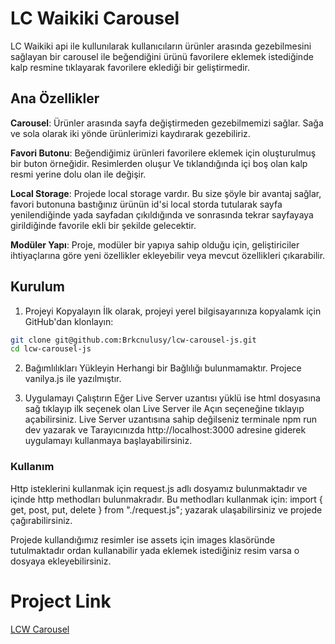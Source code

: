 # LC Waikiki Carousel

LC Waikiki api ile kullunılarak kullanıcıların ürünler arasında gezebilmesini sağlayan bir carousel ile beğendiğini ürünü favorilere eklemek istediğinde kalp resmine tıklayarak favorilere eklediği bir geliştirmedir.

## Ana Özellikler

**Carousel**: Ürünler arasında sayfa değiştirmeden gezebilmemizi sağlar. Sağa ve sola olarak iki yönde ürünlerimizi kaydırarak gezebiliriz.

**Favori Butonu**: Beğendiğimiz ürünleri favorilere eklemek için oluşturulmuş bir buton örneğidir. Resimlerden oluşur Ve tıklandığında içi boş olan kalp resmi yerine dolu olan ile değişir.

**Local Storage**: Projede local storage vardır. Bu size şöyle bir avantaj sağlar, favori butonuna bastığınız ürünün id'si local storda tutularak sayfa yenilendiğinde yada sayfadan çıkıldığında ve sonrasında tekrar sayfayaya girildiğinde favorile ekli bir şekilde gelecektir.

**Modüler Yapı**: Proje, modüler bir yapıya sahip olduğu için, geliştiriciler ihtiyaçlarına göre yeni özellikler ekleyebilir veya mevcut özellikleri çıkarabilir.


## Kurulum

1. Projeyi Kopyalayın
İlk olarak, projeyi yerel bilgisayarınıza kopyalamk için GitHub'dan klonlayın:
```bash
git clone git@github.com:Brkcnulusy/lcw-carousel-js.git
cd lcw-carousel-js
```
2. Bağımlılıkları Yükleyin
Herhangi bir Bağlılığı bulunmamaktır. Projece vanilya.js ile yazılmıştır.

3. Uygulamayı Çalıştırın
Eğer Live Server uzantısı yüklü ise html dosyasına sağ tıklayıp ilk seçenek olan Live Server ile Açın seçeneğine tıklayıp açabilirsiniz.
Live Server uzantısına sahip değilseniz terminale npm run dev yazarak ve Tarayıcınızda http://localhost:3000 adresine giderek uygulamayı kullanmaya başlayabilirsiniz.

### Kullanım
Http isteklerini kullanmak için request.js adlı dosyamız bulunmaktadır ve içinde http methodları bulunmakradır. Bu methodları kullanmak için:
import { get, post, put, delete } from "./request.js"; yazarak ulaşabilirsiniz ve projede çağırabilirsiniz.

Projede kullandığımız resimler ise assets için images klasöründe tutulmaktadır ordan kullanabilir yada eklemek istediğiniz resim varsa o dosyaya ekleyebilirsiniz.


# Project Link
[LCW Carousel](https://lcw-carousel-77in8cct8-burak-can-s-projects.vercel.app/)